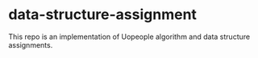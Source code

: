 # data-structure-assignment
This repo is an implementation of Uopeople algorithm and data structure assignments.
